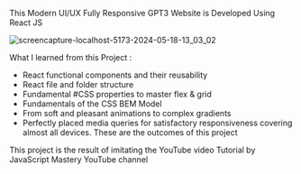 This Modern UI/UX Fully Responsive GPT3 Website is Developed Using React JS

![screencapture-localhost-5173-2024-05-18-13_03_02](https://github.com/Prasanna-kumar7/gpt3/assets/132931871/48145b15-919c-4fa5-a013-0963525b54d1)

What I learned from this Project :
- React functional components and their reusability
- React file and folder structure
- Fundamental #CSS properties to master flex & grid
- Fundamentals of the CSS BEM Model
- From soft and pleasant animations to complex gradients
- Perfectly placed media queries for satisfactory responsiveness covering almost all devices.
These are the outcomes of this project

This project is the result of imitating the YouTube video Tutorial by JavaScript Mastery YouTube channel
